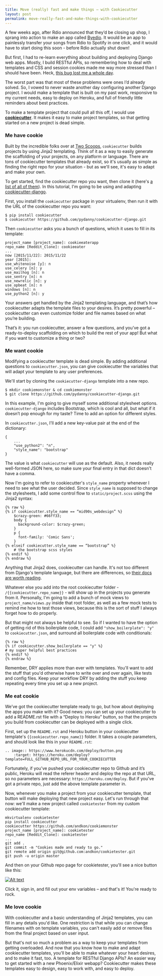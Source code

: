 ```yaml
---
title: Move (really) fast and make things – with Cookiecutter
layout: post
permalink: move-really-fast-and-make-things-with-cookiecutter
---
```

A few weeks ago, after Rdio announced that they’d be closing up shop, I sprang into action to make an app called [Byedio](https://www.byedio.com). It would be an app to painlessly transfer your songs from Rdio to Spotify in one click, and it would have to start doing this soon - before Rdio actually shut down!
<!--more-->
But first, I had to re-learn everything about building and deploying Django web apps. Mostly, I build RESTful APIs, so remembering how to deal with templates and CSS and session cookies made me way more stressed than I should have been. Heck, [this bug lost me a whole day](http://stackoverflow.com/questions/33822612/custom-django-authentication-backend-doesnt-log-user-in-first-time-but-works-s).

The worst part was that most of these problems were ones I’d already solved. So, I vowed to never waste another day configuring another Django project. I would make a template that is built on my past work, responsive to my current needs, easy to deploy on Heroku, and full of friendly little reminders about best practices.

To make a template project that could pull all this off, I would use **[cookiecutter](https://github.com/audreyr/cookiecutter)**. It makes it easy to make project templates, so that getting started on a new project is dead simple.

### Me have cookie
Built by the incredible folks over at [Two Scoops](https://www.twoscoopspress.com/), `cookiecutter` builds projects by using Jinja2 templating. Think of it as a way to easily generate the scaffolding of your projects, on any platform or language. There are tons of cookiecutter templates that already exist, so it's usually as simple as finding the right repo for your situation - but as we'll see, it's easy to adapt and make your own.

To get started, find the cookiecutter repo you want, then clone it (here's [a list of all of them](https://github.com/audreyr/cookiecutter#available-cookiecutters)). In this tutorial, I'm going to be using and adapting [cookiecutter-django](https://github.com/pydanny/cookiecutter-django).

First, you install the `cookiecutter` package in your virtualenv, then run it with the URL of the cookiecutter repo you want:
```
$ pip install cookiecutter
$ cookiecutter https://github.com/pydanny/cookiecutter-django.git
```
Then `cookiecutter` asks you a bunch of questions, which it uses to fill in its template:
```
project_name [project_name]: cookieeaterapp
repo_name [Reddit_Clone]: cookieeater
...
now [2015/11/22]: 2015/11/22
year [2015]:
use_whitenoise [y]: n
use_celery [n]: y
use_mailhog [n]: n
use_sentry [n]: n
use_newrelic [n]: y
use_opbeat [n]: n
windows [n]: n
use_python2 [n]: y
```
Your answers get handled by the Jinja2 templating language, and that’s how cookiecutter adapts the template files to your desires. It’s pretty powerful – cookiecutter can even customize folder and file names based on what you’re building.

That’s it: you run cookiecutter, answer a few questions, and you’ve got a ready-to-deploy scaffolding on which to build the rest of your app! But what if you want to customize a thing or two?

### Me want cookie
Modifying a cookiecutter template is dead simple. By adding additional questions to `cookiecutter.json`, you can give cookiecutter the variables that will adapt your template to any user preferences.

We'll start by cloning the `cookiecutter-django` template into a new repo.
```
$ mkdir cookiemonster & cd cookiemonster
$ git clone https://github.com/pydanny/cookiecutter-django.git
```

In this example, I'm going to give myself some additional stylesheet options. `cookiecutter-django` includes Bootstrap, which is cool and all, but what if it doesn’t pop enough for my taste? Time to add an option for different styles.

In `cookiecutter.json`, I'll add a new key-value pair at the end of the dictionary:
```
{
	...
	"use_python2": "n",
    "style_name": "bootstrap"
}
```
The value is what `cookiecutter` will use as the default. Also, it needs really well-formed JSON here, so make sure your final entry in that dict doesn't have a comma.

Now I'm going to refer to cookiecutter's `style_name` property whenever I need to see what the user decided. Since `style_name` is supposed to change the stylesheets, I add some control flow to `static/project.scss` using the Jinja2 syntax:
```
{% raw %}
{% if cookiecutter.style_name == “mid90s_webdesign” %}
	$crazy-green: #66ff33;
	body {
	  background-color: $crazy-green;
	}
	p {
	  font-family: 'Comic Sans';
	}
{% elseif cookiecutter.style_name == “bootstrap” %}
	# the bootstrap scss styles
{% endif %}
{% endraw %}
```
Anything that Jinja2 does, cookiecutter can handle. It's not too different from Django's template language, but there are differences, so [their docs are worth reading](http://jinja.pocoo.org/docs/dev/).

Whatever else you add into the root cookiecutter folder - `/{{cookiecutter.repo_name}}` - will show up in the projects you generate from it. Personally, I'm going to add a bunch of mock views to `project_name/views.py` inside that root folder, as well as a few mock tests to remind me how to test those views, because this is the sort of stuff I always forget how to do properly.

But that might not always be helpful to see. So if I wanted to have the option of getting rid of this boilerplate code, I could add `"show_boilerplate": "y"` to `cookiecutter.json`, and surround all boilerplate code with conditionals:
```
{% raw %}
{% if cookiecutter.show_boilerplate == "y" %}
# my super helpful best practices
{% endif %}
{% endraw %}
```

Remember, DRY applies more than ever with templates. You'll want to add the stuff that you'd otherwise have to write over and over again, like tests and config files. Keep your workflow DRY by adding the stuff you keep repeating every time you set up a new project.

### Me eat cookie
We’ve got the cookiecutter template ready to go, but how about deploying the apps you make with it? Good news: you can set up your cookiecutter to add a README.rst file with a “Deploy to Heroku” button, so that the projects you build from cookiecutter can be deployed with a single click.

First, set up the `README.rst` and Heroku button in your cookiecutter template's `{{cookiecutter.repo_name}}` folder. It takes a couple parameters, and should look like this in your `README.rst`:
```
.. image:: https://www.herokucdn.com/deploy/button.png
    :target: https://heroku.com/deploy?template=FULL_GITHUB_REPO_URL_FOR_YOUR_COOKIECUTTER

```
Fortunately, if you’ve pushed your cookiecutter repo to Github and it’s public, Heroku will read the referer header and deploy the repo at that URL, so no parameters are necessary: `https://heroku.com/deploy`. But if you've got a private repo, just add the above template parameter in.

Now, whenever you make a project from your cookiecutter template, that button will make deploying that new project easy. Let's run through that now: we'll make a new project called `cookietester` from my custom cookiecutter template:
```
mkvirtualenv cookietester
pip install cookiecutter
cookiecutter https://github.com/andkon/cookiemonster
project_name [project_name]: cookietester
repo_name [Reddit_Clone]: cookietester
...
git add .
git commit -m "Cookies made and ready to go."
git remote add origin git@github.com:andkon/cookietester.git
git push -u origin master
```
And then on your Github repo page for cookietester, you'll see a nice button like this:

[![Alt text](https://www.herokucdn.com/deploy/button.png)](https://heroku.com/deploy?template=https://github.com/andkon/cookietester)

Click it, sign in, and fill out your env variables – and that's it! You're ready to rock.

### Me love cookie
With cookiecutter and a basic understanding of Jinja2 templates, you can fill in any details you'd like. One restriction is that while you can change filenames with on template variables, you can't easily add or remove files from the final project based on user input.

But that's not so much a problem as a way to keep your templates from getting overloaded. And now that you know how to make and adapt cookiecutter templates, you'll be able to make whatever your heart desires, and to make it fast, too. A template for RESTful Django APIs? An easier way to get started with a new Phoenix/Elixir webapp? Cookiecutter makes these templates easy to design, easy to work with, and easy to deploy.
